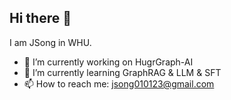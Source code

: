 ## Hi there 👋
I am JSong in WHU.

<!--
**MrJs133/MrJs133** is a ✨ _special_ ✨ repository because its `README.md` (this file) appears on your GitHub profile.

Here are some ideas to get you started:

- 🔭 I’m currently working on ...
- 🌱 I’m currently learning ...
- 👯 I’m looking to collaborate on ...
- 🤔 I’m looking for help with ...
- 💬 Ask me about ...
- 📫 How to reach me: ...
- 😄 Pronouns: ...
- ⚡ Fun fact: ...
-->

- 🔭 I’m currently working on HugrGraph-AI
- 🌱 I’m currently learning GraphRAG & LLM & SFT
- 📫 How to reach me: jsong010123@gmail.com
